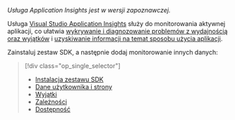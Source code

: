 
*Usługa Application Insights jest w wersji zapoznawczej.*

<a name="selector1"></a>

Usługa [Visual Studio Application Insights](../articles/application-insights/app-insights-overview.md) służy do monitorowania aktywnej aplikacji, co ułatwia [wykrywanie i diagnozowanie problemów z wydajnością oraz wyjątków](../articles/application-insights/app-insights-detect-triage-diagnose.md) i [uzyskiwanie informacji na temat sposobu użycia aplikacji](../articles/application-insights/app-insights-overview-usage.md). 

Zainstaluj zestaw SDK, a następnie dodaj monitorowanie innych danych:

> [!div class="op_single_selector"]
> * [Instalacja zestawu SDK](../articles/application-insights/app-insights-asp-net.md#selector1)
> * [Dane użytkownika i strony](../articles/application-insights/app-insights-javascript.md#selector1)
> * [Wyjątki](../articles/application-insights/app-insights-asp-net-exceptions.md#selector1)
> * [Zależności](../articles/application-insights/app-insights-asp-net-dependencies.md#selector1)
> * [Dostępność](../articles/application-insights/app-insights-monitor-web-app-availability.md#selector1)
> 
> 

<!--HONumber=Sep16_HO3-->


